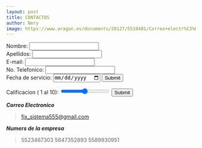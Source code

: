 ```yaml
--- 
layout: post
title: CONTACTOS
author: Nery
image: https://www.aragon.es/documents/20127/5510481/Correo+electr%C3%B3nico.jpg/407e6926-cbb4-3e46-58f7-1df132c1c7f0?t=1563270013892
---
```


<form action="https://formspree.io/f/mrgjaqja" method="post">
Nombre: <input type="text" name="name"><br> 
Apellidos: <input type="text" name="apellidos"><br>
E-mail: <input type="text" name="email"><br>
No. Telefonico: <input type="text" name="no. telefonico"><br>
Fecha de servicio: <input type="date" id="birthday" name="birthday">

<input type="submit">
</form>

 <label for="vol">Calificacion ( 1 al 10):</label>
  <input type="range" id="vol" name="vol" min="0" max="50">
  <input type="submit" value="Submit">

**_Correo  Electronico_**

> fix_sistema555@gmail.com

**_Numers de la empresa_**

> 5523467303 
> 5647352893
> 5589930951
   
